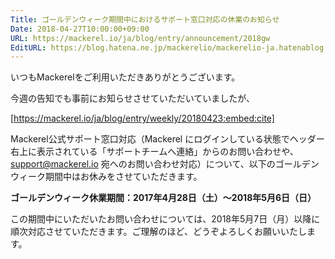 ```yaml
---
Title: ゴールデンウィーク期間中におけるサポート窓口対応の休業のお知らせ
Date: 2018-04-27T10:00:00+09:00
URL: https://mackerel.io/ja/blog/entry/announcement/2018gw
EditURL: https://blog.hatena.ne.jp/mackerelio/mackerelio-ja.hatenablog.mackerel.io/atom/entry/17391345971637888112
---
```


いつもMackerelをご利用いただきありがとうございます。

今週の告知でも事前にお知らせさせていただいていましたが、




[https://mackerel.io/ja/blog/entry/weekly/20180423:embed:cite]




Mackerel公式サポート窓口対応（Mackerel にログインしている状態でヘッダー右上に表示されている「サポートチームへ連絡」からのお問い合わせや、support@mackerel.io 宛へのお問い合わせ対応）について、以下のゴールデンウィーク期間中はお休みをさせていただきます。


**ゴールデンウィーク休業期間：2017年4月28日（土）〜2018年5月6日（日）**


この期間中にいただいたお問い合わせについては、2018年5月7日（月）以降に順次対応させていただきます。ご理解のほど、どうぞよろしくお願いいたします。
